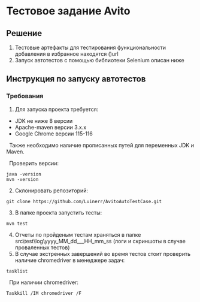 # Тестовое задание Avito
## Решение
1. Тестовые артефакты для тестирования функциональности добавления в избранное находятся ()url
2. Запуск автотестов с помощью библиотеки Selenium описан ниже

## Инструкция по запуску автотестов
### **Требования**
1. Для запуска проекта требуется: 

  - JDK не ниже 8 версии
  - Apache-maven версии 3.x.x
  - Google Chrome версии 115-116 

&nbsp; Также необходимо наличие прописанных путей для переменных JDK и Maven.

&nbsp; Проверить версии:
```
java -version
mvn -version
```
2. Склонировать репозиторий:
```
git clone https://github.com/Luinerr/AvitoAutoTestCase.git
```
3. В папке проекта запустить тесты:
```
mvn test
```
4. Отчеты по пройденым тестам храняться в папке src\test\log\yyyy_MM_dd___HH_mm_ss (логи и скриншоты в случае проваленных тестов)
5. В случае экстренных завершений во время тестов стоит проверить наличие chromedriver в менеджере задач:
```
tasklist
```
&nbsp; При наличии chromedriver:
```
Taskkill /IM chromedriver /F
```
